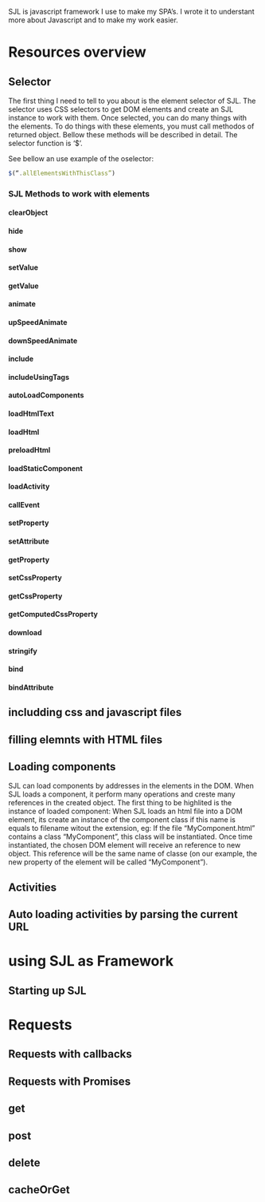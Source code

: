 SJL is javascript framework I use to make my SPA’s. I wrote it to understant more about Javascript and to make my work easier.

# Resources overview
## Selector

The first thing I need to tell to you about is the element selector of SJL. The selector uses  CSS selectors to get DOM elements 	and create an SJL instance to work with them. Once selected, you can do many things with the elements. 
To do  things with these elements, you must call methodos of returned object. Bellow these methods will be described in detail.
The selector function is ‘$’. 

See bellow an use example of the oselector:

```javascript
$(“.allElementsWithThisClass”)
```

### SJL Methods to work with elements	
	
#### clearObject
#### hide
#### show
#### setValue
#### getValue
#### animate
#### upSpeedAnimate
#### downSpeedAnimate
#### include
#### includeUsingTags
#### autoLoadComponents
#### loadHtmlText
#### loadHtml
#### preloadHtml
#### loadStaticComponent
#### loadActivity
#### callEvent
#### setProperty
#### setAttribute
#### getProperty
#### setCssProperty
#### getCssProperty
#### getComputedCssProperty
#### download
#### stringify
#### bind
#### bindAttribute

## includding css and javascript files

## filling elemnts with HTML files

## Loading components
SJL can load components by addresses in the elements in the DOM. When SJL loads a component, it perform many operations and creste many references in the created object. 
The first thing to be highlited is the instance of loaded component: When SJL loads an html file into a DOM element, its create an instance of the component class if this name is equals to filename witout the extension, eg: If the file “MyComponent.html” contains a class “MyComponent”, this class will be instantiated. Once time instantiated, the chosen DOM element will receive an reference to new object. This reference will be the same name of classe (on our example, the new property of the element will be called “MyComponent”).

## Activities

## Auto loading activities by parsing the current URL

# using SJL as Framework

## Starting up SJL


# Requests 

## Requests with callbacks

## Requests with Promises

## get

## post

## delete

## cacheOrGet
